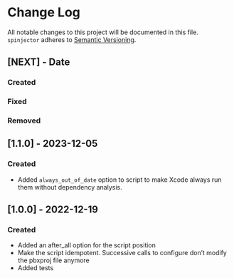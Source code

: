 # Change Log
All notable changes to this project will be documented in this file.
`spinjector` adheres to [Semantic Versioning](http://semver.org/).

## [NEXT] - Date

### Created

### Fixed

### Removed

## [1.1.0] - 2023-12-05

### Created

- Added `always_out_of_date` option to script to make Xcode always run them without dependency analysis.

## [1.0.0] - 2022-12-19

### Created

- Added an after_all option for the script position
- Make the script idempotent. Successive calls to configure don’t modify the pbxproj file anymore
- Added tests


